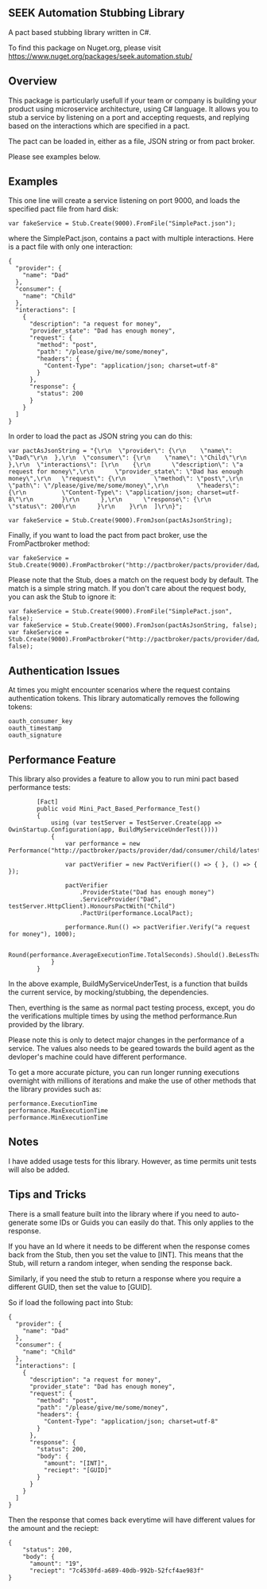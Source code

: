 ## SEEK Automation Stubbing Library

A pact based stubbing library written in C#.

To find this package on Nuget.org, please visit https://www.nuget.org/packages/seek.automation.stub/

## Overview

This package is particularly usefull if your team or company is building your product using microservice architecture, using C# language.
It allows you to stub a service by listening on a port and accepting requests, and replying based on the interactions which are specified
in a pact.

The pact can be loaded in, either as a file, JSON string or from pact broker. 

Please see examples below.

## Examples

This one line will create a service listening on port 9000, and loads the specified pact file from hard disk:

```var fakeService = Stub.Create(9000).FromFile("SimplePact.json");```

where the SimplePact.json, contains a pact with multiple interactions. Here is a pact file with only one interaction:

```
{
  "provider": {
    "name": "Dad"
  },
  "consumer": {
    "name": "Child"
  },
  "interactions": [
    {
      "description": "a request for money",
      "provider_state": "Dad has enough money",
      "request": {
        "method": "post",
        "path": "/please/give/me/some/money",
        "headers": {
          "Content-Type": "application/json; charset=utf-8"
        }
      },
      "response": {
        "status": 200
      }
    }
  ]
}
```

In order to load the pact as JSON string you can do this:

```
var pactAsJsonString = "{\r\n  \"provider\": {\r\n    \"name\": \"Dad\"\r\n  },\r\n  \"consumer\": {\r\n    \"name\": \"Child\"\r\n  },\r\n  \"interactions\": [\r\n    {\r\n      \"description\": \"a request for money\",\r\n      \"provider_state\": \"Dad has enough money\",\r\n   \"request\": {\r\n        \"method\": \"post\",\r\n        \"path\": \"/please/give/me/some/money\",\r\n        \"headers\": {\r\n          \"Content-Type\": \"application/json; charset=utf-8\"\r\n        }\r\n      },\r\n      \"response\": {\r\n        \"status\": 200\r\n      }\r\n    }\r\n  ]\r\n}";

var fakeService = Stub.Create(9000).FromJson(pactAsJsonString);
```

Finally, if you want to load the pact from pact broker, use the FromPactbroker method:

```
var fakeService = Stub.Create(9000).FromPactbroker("http://pactbroker/pacts/provider/dad/consumer/child/latest");
```

Please note that the Stub, does a match on the request body by default. The match is a simple string match. If you don't care about the request body, you can ask the Stub to ignore it:

```
var fakeService = Stub.Create(9000).FromFile("SimplePact.json", false);
var fakeService = Stub.Create(9000).FromJson(pactAsJsonString, false);
var fakeService = Stub.Create(9000).FromPactbroker("http://pactbroker/pacts/provider/dad/consumer/child/latest", false);
```

## Authentication Issues
At times you might encounter scenarios where the request contains authentication tokens. This library automatically
removes the following tokens:

```
oauth_consumer_key
oauth_timestamp
oauth_signature
```

## Performance Feature
This library also provides a feature to allow you to run mini pact based performance tests:

```
        [Fact]
        public void Mini_Pact_Based_Performance_Test()
        {
            using (var testServer = TestServer.Create(app => OwinStartup.Configuration(app, BuildMyServiceUnderTest())))
            {
                var performance = new Performance("http://pactbroker/pacts/provider/dad/consumer/child/latest");

                var pactVerifier = new PactVerifier(() => { }, () => { });

                pactVerifier
                    .ProviderState("Dad has enough money")
                    .ServiceProvider("Dad", testServer.HttpClient).HonoursPactWith("Child")
                    .PactUri(performance.LocalPact);

                performance.Run(() => pactVerifier.Verify("a request for money"), 1000);

                Round(performance.AverageExecutionTime.TotalSeconds).Should().BeLessThan(0.005);
            }
        }
```
In the above example, BuildMyServiceUnderTest, is a function that builds the current service, by mocking/stubbing, the dependencies.

Then, everthing is the same as normal pact testing process, except, you do the verifications multiple times by using the
method performance.Run provided by the library.

Please note this is only to detect major changes in the performance of a service. The values also needs to be geared towards the build agent as the devloper's machine could have different performance.

To get a more accurate picture, you can run longer running executions overnight with millions of iterations and make the use
of other methods that the library provides such as:

```
performance.ExecutionTime
performance.MaxExecutionTime
performance.MinExecutionTime
```

## Notes

I have added usage tests for this library. However, as time permits unit tests will also be added.

## Tips and Tricks

There is a small feature built into the library where if you need to auto-generate some IDs or Guids you can easily do
that. This only applies to the response.

If you have an Id where it needs to be different when the response comes back from the Stub, then you set the value to [INT]. This means that the Stub, will return a random integer, when sending the response back.

Similarly, if you need the stub to return a response where you require a different GUID, then set the value to [GUID].

So if load the following pact into Stub:

```
{
  "provider": {
    "name": "Dad"
  },
  "consumer": {
    "name": "Child"
  },
  "interactions": [
    {
      "description": "a request for money",
      "provider_state": "Dad has enough money",
      "request": {
        "method": "post",
        "path": "/please/give/me/some/money",
        "headers": {
          "Content-Type": "application/json; charset=utf-8"
        }
      },
      "response": {
        "status": 200,
        "body": {
          "amount": "[INT]",
          "reciept": "[GUID]"
        }
      }
    }
  ]
}
```

Then the response that comes back everytime will have different values for the amount and the reciept:
```
{
    "status": 200,
    "body": {
      "amount": "19",
      "reciept": "7c4530fd-a689-40db-992b-52fcf4ae983f"
}
```














